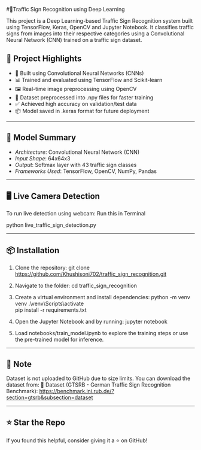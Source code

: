 #🚦Traffic Sign Recognition using Deep Learning

This project is a Deep Learning-based Traffic Sign Recognition system built using TensorFlow, Keras, OpenCV and Jupyter Notebook. It classifies traffic signs from images into their respective categories using a Convolutional Neural Network (CNN) trained on a traffic sign dataset.

## 🚀 Project Highlights

- 🧠 Built using Convolutional Neural Networks (CNNs)
- 📊 Trained and evaluated using TensorFlow and Scikit-learn
- 🖼 Real-time image preprocessing using OpenCV
- 📁 Dataset preprocessed into .npy files for faster training
- ✅ Achieved high accuracy on validation/test data
- 📦 Model saved in .keras format for future deployment

---

## 🧠 Model Summary

- *Architecture*: Convolutional Neural Network (CNN)
- *Input Shape*: 64x64x3
- *Output*: Softmax layer with 43 traffic sign classes
- *Frameworks Used*: TensorFlow, OpenCV, NumPy, Pandas

---

## 🖥 Live Camera Detection

To run live detection using webcam:
Run this in Terminal

python live_traffic_sign_detection.py

---

## 📦 Installation

1. Clone the repository:
git clone https://github.com/Khushisoni702/traffic_sign_recognition.git

2. Navigate to the folder:
cd traffic_sign_recognition

3. Create a virtual environment and install dependencies:
python -m venv venv
.\venv\Scripts\activate   
pip install -r requirements.txt

4. Open the Jupyter Notebook and by running:
jupyter notebook

5. Load notebooks/train_model.ipynb to explore the training steps or use the pre-trained model for inference.

---

## 📌 Note

Dataset is not uploaded to GitHub due to size limits.
You can download the dataset from: 
🔗 Dataset (GTSRB - German Traffic Sign Recognition Benchmark):
https://benchmark.ini.rub.de/?section=gtsrb&subsection=dataset

---

## ⭐ Star the Repo

If you found this helpful, consider giving it a ⭐ on GitHub!



